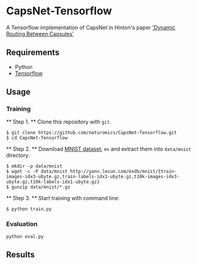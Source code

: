 # CapsNet-Tensorflow
A Tensorflow implementation of CapsNet in Hinton's paper ['Dynamic Routing Between Capsules'](https://arxiv.org/abs/1710.09829)

## Requirements
- Python
- [Tensorflow](https://github.com/tensorflow/tensorflow)

## Usage

### Training
** Step 1. ** 
Clone this repository with ``git``.

```
$ git clone https://github.com/naturomics/CapsNet-Tensorflow.git
$ cd CapsNet-Tensorflow
```

** Step 2. ** 
Download [MNIST dataset](http://yann.lecun.com/exdb/mnist/), ``mv`` and extract them into ``data/mnist`` directory.

```
$ mkdir -p data/mnist
$ wget -c -P data/mnist http://yann.lecun.com/exdb/mnist/{train-images-idx3-ubyte.gz,train-labels-idx1-ubyte.gz,t10k-images-idx3-ubyte.gz,t10k-labels-idx1-ubyte.gz}
$ gunzip data/mnist/*.gz
```

** Step 3. ** 
Start training with command line:
```
$ python train.py
```

### Evaluation
```
python eval.py
```


## Results
